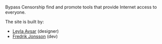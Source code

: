 Bypass Censorship find and promote tools that provide Internet access to everyone.

The site is built by:

* [Leyla Avsar](https://www.leylaavsar.com/) (designer)
* [Fredrik Jonsson](https://xdeb.net/) (dev)
